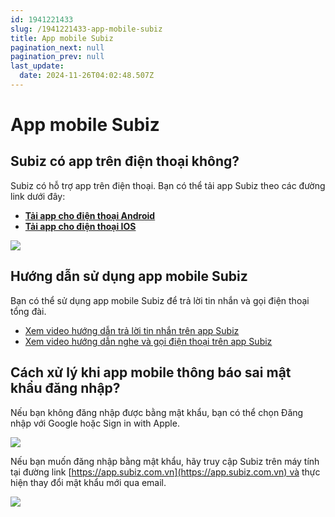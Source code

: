 ```yaml
---
id: 1941221433
slug: /1941221433-app-mobile-subiz
title: App mobile Subiz
pagination_next: null
pagination_prev: null
last_update:
  date: 2024-11-26T04:02:48.507Z
---
```


# App mobile Subiz

## Subiz có app trên điện thoại không? 


Subiz có hỗ trợ app trên điện thoại. Bạn có thể tải app Subiz theo các đường link dưới đây: 

- **[Tải app cho điện thoại Android](https://play.google.com/store/apps/details?id=com.subiz.mobile4)**
- **[Tải app cho điện thoại IOS](https://apps.apple.com/vn/app/subiz/id1414797772)**




![](https://vcdn.subiz-cdn.com/file/fisgyravtnsdfwqqogoz_acpxkgumifuoofoosble/unnamed.png)



## Hướng dẫn sử dụng app mobile Subiz


Bạn có thể sử dụng app mobile Subiz để trả lời tin nhắn và gọi điện thoại tổng đài.

- [Xem video hướng dẫn trả lời tin nhắn trên app Subiz](https://www.youtube.com/watch?v=LM1lzc6649I)
- [Xem video hướng dẫn nghe và gọi điện thoại trên app Subiz](https://www.youtube.com/watch?v=S9wVGrxhYks)
## Cách xử lý khi app mobile thông báo sai mật khẩu đăng nhập?


Nếu bạn không đăng nhập được bằng mật khẩu, bạn có thể chọn Đăng nhập với Google hoặc Sign in with Apple.


![](https://vcdn.subiz-cdn.com/file/fisgyravykksagpmdimd_acpxkgumifuoofoosble/unnamed.png)




Nếu bạn muốn đăng nhập bằng mật khẩu, hãy truy cập Subiz trên máy tính tại đường link [https://app.subiz.com.vn](https://app.subiz.com.vn) và thực hiện thay đổi mật khẩu mới qua email.


![](https://vcdn.subiz-cdn.com/file/fisgyrdieazxwvqngttj_acpxkgumifuoofoosble/unnamed.png)